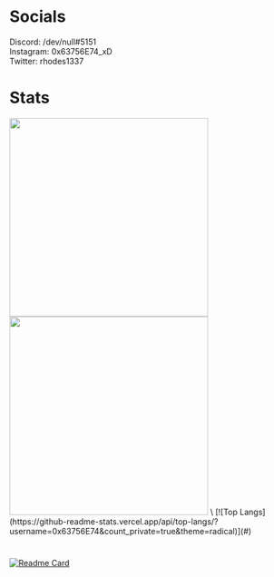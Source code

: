 # Socials
Discord: /dev/null#5151\
Instagram: 0x63756E74_xD\
Twitter: rhodes1337
# Stats
<img src="https://github-readme-stats.vercel.app/api?username=0x63756E74&count_private=true&show_icons=true&theme=radical" width="350"/>
<img src="https://github-readme-streak-stats.herokuapp.com/?user=0x63756E74&theme=dark" width="350"/>
<!--![GitHub stats](https://github-readme-stats.vercel.app/api?username=0x63756E74&count_private=true&show_icons=true&theme=radical)-->
<!--![Readme Card](https://github-readme-streak-stats.herokuapp.com/?user=0x63756E74&theme=dark)-->\
[![Top Langs](https://github-readme-stats.vercel.app/api/top-langs/?username=0x63756E74&count_private=true&theme=radical)](#)

<!--[![Readme Card](https://github-readme-stats.vercel.app/api/pin/?username=0x63756E74&repo=0x63756E74&theme=radical)](https://github.com/0x63756E74/0x63756E74)-->
#
[![Readme Card](https://github-readme-stats.vercel.app/api/pin/?username=0x63756E74&repo=Auto-Holder&theme=radical)](https://github.com/0x63756E74/Auto-Holder) 

